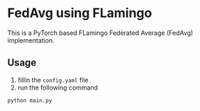 # FedAvg using FLamingo

This is a PyTorch based FLamingo Federated Average (FedAvg) implementation. 

## Usage
1. fillin the `config.yaml` file
2. run the following command
```bash
python main.py
```